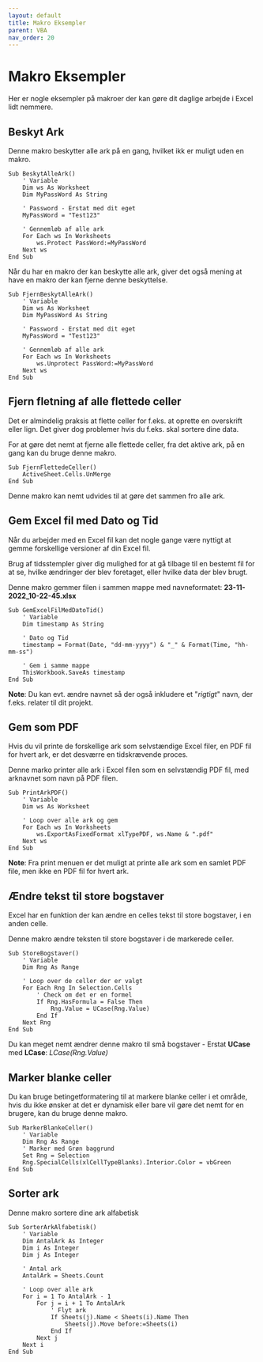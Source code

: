 ```yaml
---
layout: default
title: Makro Eksempler
parent: VBA
nav_order: 20
---
```


# Makro Eksempler
Her er nogle eksempler på makroer der kan gøre dit daglige arbejde i Excel lidt nemmere.

## Beskyt Ark
Denne makro beskytter alle ark på en gang, hvilket ikk er muligt uden en makro.

```basic
Sub BeskytAlleArk()
    ' Variable
    Dim ws As Worksheet
    Dim MyPassWord As String
    
    ' Password - Erstat med dit eget
    MyPassWord = "Test123"
    
    ' Gennemløb af alle ark
    For Each ws In Worksheets
        ws.Protect PassWord:=MyPassWord
    Next ws
End Sub
```
Når du har en makro der kan beskytte alle ark, giver det også mening at have en makro der kan fjerne denne beskyttelse.

```basic
Sub FjernBeskytAlleArk()
    ' Variable
    Dim ws As Worksheet
    Dim MyPassWord As String
    
    ' Password - Erstat med dit eget
    MyPassWord = "Test123"
    
    ' Gennemløb af alle ark
    For Each ws In Worksheets
        ws.Unprotect PassWord:=MyPassWord
    Next ws
End Sub
```

## Fjern fletning af alle flettede celler
Det er almindelig praksis at flette celler for f.eks. at oprette en overskrift eller lign. Det giver dog problemer hvis du f.eks. skal sortere dine data.

For at gøre det nemt at fjerne alle flettede celler, fra det aktive ark, på en gang kan du bruge denne makro.

```basic
Sub FjernFlettedeCeller()
    ActiveSheet.Cells.UnMerge
End Sub
```

Denne makro kan nemt udvides til at gøre det sammen fro alle ark.

## Gem Excel fil med Dato og Tid
Når du arbejder med en Excel fil kan det nogle gange være nyttigt at gemme forskellige versioner af din Excel fil.

Brug af tidsstempler giver dig mulighed for at gå tilbage til en bestemt fil for at se, hvilke ændringer der blev foretaget, eller hvilke data der blev brugt.

Denne makro gemmer filen i sammen mappe med navneformatet: **23-11-2022_10-22-45.xlsx**

```basic
Sub GemExcelFilMedDatoTid()
    ' Variable
    Dim timestamp As String
    
    ' Dato og Tid
    timestamp = Format(Date, "dd-mm-yyyy") & "_" & Format(Time, "hh-mm-ss")
    
    ' Gem i samme mappe
    ThisWorkbook.SaveAs timestamp
End Sub
```

**Note**: Du kan evt. ændre navnet så der også inkludere et "*rigtigt*" navn, der f.eks. relater til dit projekt.


## Gem som PDF
Hvis du vil printe de forskellige ark som selvstændige Excel filer, en PDF fil for hvert ark, er det desværre en tidskrævende proces.

Denne marko printer alle ark i Excel filen som en selvstændig PDF fil, med arknavnet som navn på PDF filen.

```basic
Sub PrintArkPDF()
    ' Variable
    Dim ws As Worksheet
    
    ' Loop over alle ark og gem
    For Each ws In Worksheets
        ws.ExportAsFixedFormat xlTypePDF, ws.Name & ".pdf"
    Next ws
End Sub
```

**Note**: Fra print menuen er det muligt at printe alle ark som en samlet PDF file, men ikke en PDF fil for hvert ark.

## Ændre tekst til store bogstaver
Excel har en funktion der kan ændre en celles tekst til store bogstaver, i en anden celle.

Denne makro ændre teksten til store bogstaver i de markerede celler.

```basic
Sub StoreBogstaver()
    ' Variable
    Dim Rng As Range
    
    ' Loop over de celler der er valgt
    For Each Rng In Selection.Cells
        ' Check om det er en formel
        If Rng.HasFormula = False Then
            Rng.Value = UCase(Rng.Value)
        End If
    Next Rng
End Sub
```

Du kan meget nemt ændrer denne makro til små bogstaver - Erstat **UCase** med **LCase**: *LCase(Rng.Value)*

## Marker blanke celler
Du kan bruge betingetformatering til at markere blanke celler i et område, hvis du ikke ønsker at det er dynamisk eller bare vil gøre det nemt for en brugere, kan du bruge denne makro.

```basic
Sub MarkerBlankeCeller()
    ' Variable
    Dim Rng As Range
    ' Marker med Grøn baggrund
    Set Rng = Selection
    Rng.SpecialCells(xlCellTypeBlanks).Interior.Color = vbGreen
End Sub
```

## Sorter ark
Denne makro sortere dine ark alfabetisk

```basic
Sub SorterArkAlfabetisk()
    ' Variable
    Dim AntalArk As Integer
    Dim i As Integer
    Dim j As Integer
    
    ' Antal ark
    AntalArk = Sheets.Count
    
    ' Loop over alle ark
    For i = 1 To AntalArk - 1
        For j = i + 1 To AntalArk
            ' Flyt ark
            If Sheets(j).Name < Sheets(i).Name Then
                Sheets(j).Move before:=Sheets(i)
            End If
        Next j
    Next i
End Sub
```

